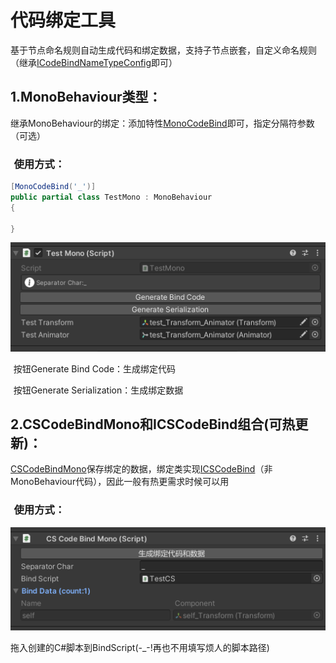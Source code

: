 # 代码绑定工具

基于节点命名规则自动生成代码和绑定数据，支持子节点嵌套，自定义命名规则（继承[ICodeBindNameTypeConfig](../Editor/ICodeBindNameTypeConfig.cs)即可）

## 1.MonoBehaviour类型：

继承MonoBehaviour的绑定：添加特性[MonoCodeBind](../Runtime/CSCodeBindAttribute.cs)即可，指定分隔符参数（可选）

### $\,\,$使用方式：
```csharp
[MonoCodeBind('_')]
public partial class TestMono : MonoBehaviour
{

}
```
![](1.png)

$\,\,$按钮Generate Bind Code：生成绑定代码

$\,\,$按钮Generate Serialization：生成绑定数据

## 2.CSCodeBindMono和ICSCodeBind组合(可热更新)：

[CSCodeBindMono](../Runtime/CSCodeBindMono.cs)保存绑定的数据，绑定类实现[ICSCodeBind](../Runtime/ICSCodeBind.cs)（非MonoBehaviour代码），因此一般有热更需求时候可以用

### $\,\,$使用方式：
![](2.png)

拖入创建的C#脚本到BindScript(-_-!再也不用填写烦人的脚本路径)



